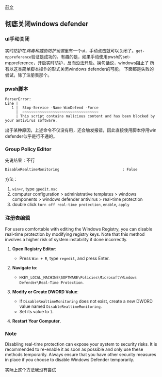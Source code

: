 
[前文](./pwshBonus.md)

## 彻底关闭windows defender

### ui手动关闭

实时防护在*病毒和威胁防护设置*里有一个ui，手动点击就可以关闭了。`get-mppreference`验证是成功的。有趣的是，如果手动使用pwsh的set-mppreference，开启实时防护，反而没法开启。换句话说，windows阻止了
所有以这类简单脚本操作的形式关闭windows defender的可能。
下面都是失败的尝试，除了注册表那个。


### pwsh脚本

```pwsh
ParserError:
Line |
   1 |  Stop-Service -Name WinDefend -Force
     |  ~~~~~~~~~~~~~~~~~~~~~~~~~~~~~~~~~~~
     | This script contains malicious content and has been blocked by your antivirus software.
```
出于某种原因，上述命令不仅没有用，还会触发报错，因此直接使用脚本停用win defender似乎是行不通的。

### Group Policy Editor

先说结果：不行

```pwsh
DisableRealtimeMonitoring                             : False
```

方法：

1. `win+r`, type `gpedit.msc`
2. computer configuration > administrative templates > windows components > windows defender antivirus > real-time protection
3. double click `turn off real-time protection`, `enable`, `apply`

### 注册表编辑

For users comfortable with editing the Windows Registry, you can disable real-time protection by modifying registry keys. Note that this method involves a higher risk of system instability if done incorrectly.

1. **Open Registry Editor**:
   - Press `Win + R`, type `regedit`, and press Enter.

2. **Navigate to**:
   - `HKEY_LOCAL_MACHINE\SOFTWARE\Policies\Microsoft\Windows Defender\Real-Time Protection`.

3. **Modify or Create DWORD Value**:
   - If `DisableRealtimeMonitoring` does not exist, create a new DWORD value named `DisableRealtimeMonitoring`.
   - Set its value to `1`.

4. **Restart Your Computer**.

### Note

Disabling real-time protection can expose your system to security risks. It is recommended to re-enable it as soon as possible and only use these methods temporarily. Always ensure that you have other security measures in place if you choose to disable Windows Defender temporarily.

实际上这个方法我没有尝试